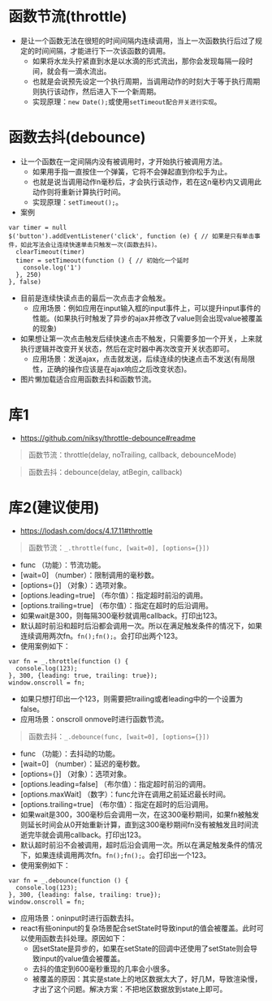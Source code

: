 # 函数节流(throttle)
* 是让一个函数无法在很短的时间间隔内连续调用，当上一次函数执行后过了规定的时间间隔，才能进行下一次该函数的调用。
    - 如果将水龙头拧紧直到水是以水滴的形式流出，那你会发现每隔一段时间，就会有一滴水流出。
    - 也就是会说预先设定一个执行周期，当调用动作的时刻大于等于执行周期则执行该动作，然后进入下一个新周期。
    - 实现原理：`new Date();`或使用`setTimeout配合开关进行实现`。

# 函数去抖(debounce)
* 让一个函数在一定间隔内没有被调用时，才开始执行被调用方法。
    - 如果用手指一直按住一个弹簧，它将不会弹起直到你松手为止。
    - 也就是说当调用动作n毫秒后，才会执行该动作，若在这n毫秒内又调用此动作则将重新计算执行时间。
    - 实现原理：`setTimeout();`。
* 案例
```
var timer = null
$('button').addEventListener('click', function (e) { // 如果是只有单击事件，如此写法会让连续快速单击只触发一次(函数去抖)。
  clearTimeout(timer)
  timer = setTimeout(function () { // 初始化一个延时
    console.log('1')
  }, 250)
}, false)
```
* 目前是连续快读点击的最后一次点击才会触发。
    - 应用场景：例如应用在input输入框的input事件上，可以提升input事件的性能。(如果执行时触发了异步的ajax并修改了value则会出现value被覆盖的现象)
* 如果想让第一次点击触发后续快速点击不触发，只需要多加一个开关，上来就执行逻辑并改变开关状态，然后在定时器中再次改变开关状态即可。
    - 应用场景：发送ajax，点击就发送，后续连续的快速点击不发送(有局限性，正确的操作应该是在ajax响应之后改变状态)。
* 图片懒加载适合应用函数去抖和函数节流。

# 库1
* https://github.com/niksy/throttle-debounce#readme
> 函数节流：throttle(delay, noTrailing, callback, debounceMode)

> 函数去抖：debounce(delay, atBegin, callback)

# 库2(建议使用)
* https://lodash.com/docs/4.17.11#throttle

> 函数节流：```_.throttle(func, [wait=0], [options={}])```
* func （功能）：节流功能。
* [wait=0] （number）：限制调用的毫秒数。
* [options={}] （对象）：选项对象。
* [options.leading=true] （布尔值）：指定超时前沿的调用。
* [options.trailing=true] （布尔值）：指定在超时的后沿调用。
* 如果wait是300，则每隔300毫秒就调用callback。打印出123。
* 默认超时前沿和超时后沿都会调用一次。所以在满足触发条件的情况下，如果连续调用两次fn。```fn();fn();```。会打印出两个123。
* 使用案例如下：
```
var fn = _.throttle(function () {
  console.log(123);
}, 300, {leading: true, trailing: true});
window.onscroll = fn;
```
* 如果只想打印出一个123，则需要把trailing或者leading中的一个设置为false。
* 应用场景：onscroll onmove时进行函数节流。

> 函数去抖：```_.debounce(func, [wait=0], [options={}])```
* func （功能）：去抖动的功能。
* [wait=0] （number）：延迟的毫秒数。
* [options={}] （对象）：选项对象。
* [options.leading=false] （布尔值）：指定超时前沿的调用。
* [options.maxWait] （数字）：func允许在调用之前延迟最长时间。
* [options.trailing=true] （布尔值）：指定在超时的后沿调用。
* 如果wait是300，300毫秒后会调用一次，在这300毫秒期间，如果fn被触发则延长时间会从0开始重新计算，直到这300毫秒期间fn没有被触发且时间流逝完毕就会调用callback。打印出123。
* 默认超时前沿不会被调用，超时后沿会调用一次。所以在满足触发条件的情况下，如果连续调用两次fn。```fn();fn();```。会打印出一个123。
* 使用案例如下：
```
var fn = _.debounce(function () {
  console.log(123);
}, 300, {leading: false, trailing: true});
window.onscroll = fn;
```
* 应用场景：oninput时进行函数去抖。
* react有些oninput的复杂场景配合setState时导致input的值会被覆盖。此时可以使用函数去抖处理。原因如下：
    * 因setState是异步的，如果在setState的回调中还使用了setState则会导致input的value值会被覆盖。
    * 去抖的值定到600毫秒重现的几率会小很多。
    * 被覆盖的原因：其实是state上的地区数据太大了，好几M，导致渲染慢，才出了这个问题。解决方案：不把地区数据放到state上即可。
